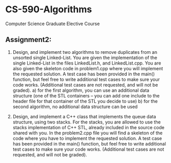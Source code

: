# CS-590-Algorithms
Computer Science Graduate Elective Course

Assignment2:
--------------
1. Design, and implement two algorithms to remove duplicates from an unsorted single Linked-List. You
are given the implementation of the single Linked-List in the files LinkedList.h, and LinkedList.cpp. You are
also given the skeleton code in problem1.cpp where you will implement the requested solution. A test
case has been provided in the main() function, but feel free to write additional test cases to make sure
your code works. (Additional test cases are not requested, and will not be graded).
a) for the first algorithm, you can use an additional data structure (one of the STL containers –
you can add one include to the header file for that container of the STL you decide to use)
b) for the second algorithm, no additional data structure can be used

2. Design, and implement a C++ class that implements the queue data structure, using two stacks. For the
stacks, you are allowed to use the stacks implementation of C++ STL, already included in the source code
shared with you. In the problem2.cpp file you will find a skeleton of the code where you have to implement
the requested solution. A test case has been provided in the main() function, but feel free to write
additional test cases to make sure your code works. (Additional test cases are not requested, and will not
be graded).
